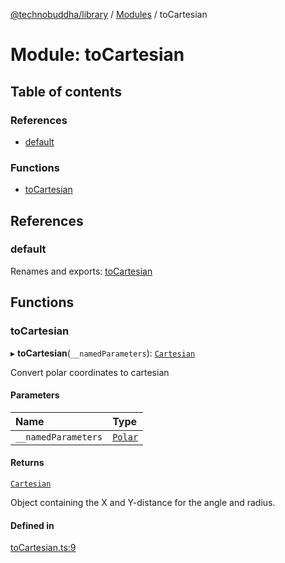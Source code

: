 [@technobuddha/library](../../README.md) / [Modules](../Modules.md) / toCartesian

# Module: toCartesian

## Table of contents

### References

- [default](toCartesian.md#default)

### Functions

- [toCartesian](toCartesian.md#tocartesian)

## References

### default

Renames and exports: [toCartesian](toCartesian.md#tocartesian)

## Functions

### toCartesian

▸ **toCartesian**(`__namedParameters`): [`Cartesian`](coordinates.md#cartesian)

Convert polar coordinates to cartesian

#### Parameters

| Name | Type |
| :------ | :------ |
| `__namedParameters` | [`Polar`](coordinates.md#polar) |

#### Returns

[`Cartesian`](coordinates.md#cartesian)

Object containing the X and Y-distance for the angle and radius.

#### Defined in

[toCartesian.ts:9](../../src/toCartesian.ts#L9)
